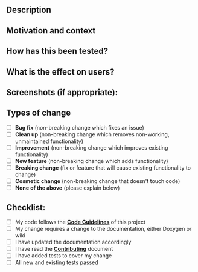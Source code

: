 ## Description
<!--- Provide a general summary of your change in the Pull Request title above -->
<!--- Describe your change in detail here. -->

## Motivation and context
<!--- Why is this change required? What problem does it solve? -->
<!--- If it fixes an open issue, please link to the issue here. -->

## How has this been tested?
<!--- Please describe in detail how you tested your change. -->
<!--- Include details of your testing environment, and the tests you ran to -->
<!--- see how your change affects other areas of the code, etc. -->

## What is the effect on users?
<!--- Summarize the effect of this change on Kodi end-users. -->
<!--- If the PR does not have a noticeable impact (e.g., if it only changes documentation), -->
<!--- just leave it empty. Put in more detail the bigger the impact is. -->
<!--- This section may be used for automatic creation of release notes. -->

## Screenshots (if appropriate):

## Types of change
<!--- What type of change does your code introduce? Put an `x` in all the boxes that apply like this: [X] -->
- [ ] **Bug fix** (non-breaking change which fixes an issue)
- [ ] **Clean up** (non-breaking change which removes non-working, unmaintained functionality)
- [ ] **Improvement** (non-breaking change which improves existing functionality)
- [ ] **New feature** (non-breaking change which adds functionality)
- [ ] **Breaking change** (fix or feature that will cause existing functionality to change)
- [ ] **Cosmetic change** (non-breaking change that doesn't touch code)
- [ ] **None of the above** (please explain below)

## Checklist:
<!--- Go over all the following points, and put an `X` in all the boxes that apply like this: [X] -->
<!--- If you're unsure about any of these, don't hesitate to ask. We're here to help! -->
- [ ] My code follows the **[Code Guidelines](https://github.com/xbmc/xbmc/blob/master/docs/CODE_GUIDELINES.md)** of this project 
- [ ] My change requires a change to the documentation, either Doxygen or wiki
- [ ] I have updated the documentation accordingly
- [ ] I have read the **[Contributing](https://github.com/xbmc/xbmc/blob/master/docs/CONTRIBUTING.md)** document
- [ ] I have added tests to cover my change
- [ ] All new and existing tests passed

